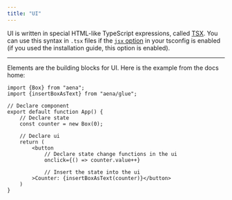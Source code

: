 ```yaml
---
title: "UI"
---
```


UI is written in special HTML-like TypeScript expressions, called [TSX](https://www.typescriptlang.org/docs/handbook/jsx.html). You can use this syntax in `.tsx` files if the [`jsx` option](https://www.typescriptlang.org/tsconfig#jsx) in your tsconfig is enabled (if you used the installation guide, this option is enabled).

---

Elements are the building blocks for UI. Here is the example from the docs home:

```tsx
import {Box} from "aena";
import {insertBoxAsText} from "aena/glue";

// Declare component
export default function App() {
    // Declare state
    const counter = new Box(0);

    // Declare ui
    return (
        <button
            // Declare state change functions in the ui
            onclick={() => counter.value++}
            
            // Insert the state into the ui
        >Counter: {insertBoxAsText(counter)}</button>
    )
}
```